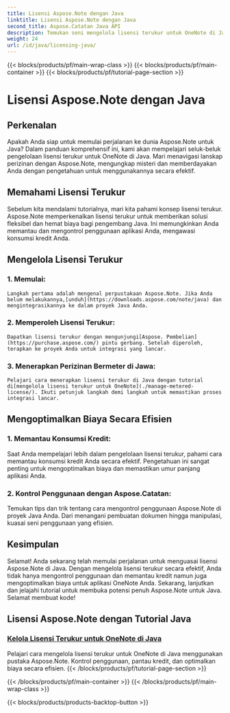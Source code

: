 ```yaml
---
title: Lisensi Aspose.Note dengan Java
linktitle: Lisensi Aspose.Note dengan Java
second_title: Aspose.Catatan Java API
description: Temukan seni mengelola lisensi terukur untuk OneNote di Java dengan Aspose.Note. Kontrol penggunaan secara efektif, pantau kredit, dan optimalkan biaya.
weight: 24
url: /id/java/licensing-java/
---
```


{{< blocks/products/pf/main-wrap-class >}}
{{< blocks/products/pf/main-container >}}
{{< blocks/products/pf/tutorial-page-section >}}

# Lisensi Aspose.Note dengan Java

## Perkenalan

Apakah Anda siap untuk memulai perjalanan ke dunia Aspose.Note untuk Java? Dalam panduan komprehensif ini, kami akan mempelajari seluk-beluk pengelolaan lisensi terukur untuk OneNote di Java. Mari menavigasi lanskap perizinan dengan Aspose.Note, mengungkap misteri dan memberdayakan Anda dengan pengetahuan untuk menggunakannya secara efektif.

## Memahami Lisensi Terukur

Sebelum kita mendalami tutorialnya, mari kita pahami konsep lisensi terukur. Aspose.Note memperkenalkan lisensi terukur untuk memberikan solusi fleksibel dan hemat biaya bagi pengembang Java. Ini memungkinkan Anda memantau dan mengontrol penggunaan aplikasi Anda, mengawasi konsumsi kredit Anda.

## Mengelola Lisensi Terukur

### 1. Memulai:
    Langkah pertama adalah mengenal perpustakaan Aspose.Note. Jika Anda belum melakukannya,[unduh](https://downloads.aspose.com/note/java) dan mengintegrasikannya ke dalam proyek Java Anda.

### 2. Memperoleh Lisensi Terukur:
    Dapatkan lisensi terukur dengan mengunjungi[Aspose. Pembelian](https://purchase.aspose.com/) pintu gerbang. Setelah diperoleh, terapkan ke proyek Anda untuk integrasi yang lancar.

### 3. Menerapkan Perizinan Bermeter di Jawa:
    Pelajari cara menerapkan lisensi terukur di Java dengan tutorial di[mengelola lisensi terukur untuk OneNote](./manage-metered-license/). Ikuti petunjuk langkah demi langkah untuk memastikan proses integrasi lancar.

## Mengoptimalkan Biaya Secara Efisien

### 1. Memantau Konsumsi Kredit:
   Saat Anda mempelajari lebih dalam pengelolaan lisensi terukur, pahami cara memantau konsumsi kredit Anda secara efektif. Pengetahuan ini sangat penting untuk mengoptimalkan biaya dan memastikan umur panjang aplikasi Anda.

### 2. Kontrol Penggunaan dengan Aspose.Catatan:
   Temukan tips dan trik tentang cara mengontrol penggunaan Aspose.Note di proyek Java Anda. Dari menangani pembuatan dokumen hingga manipulasi, kuasai seni penggunaan yang efisien.

## Kesimpulan

Selamat! Anda sekarang telah memulai perjalanan untuk menguasai lisensi Aspose.Note di Java. Dengan mengelola lisensi terukur secara efektif, Anda tidak hanya mengontrol penggunaan dan memantau kredit namun juga mengoptimalkan biaya untuk aplikasi OneNote Anda. Sekarang, lanjutkan dan jelajahi tutorial untuk membuka potensi penuh Aspose.Note untuk Java. Selamat membuat kode!
## Lisensi Aspose.Note dengan Tutorial Java
### [Kelola Lisensi Terukur untuk OneNote di Java](./manage-metered-license/)
Pelajari cara mengelola lisensi terukur untuk OneNote di Java menggunakan pustaka Aspose.Note. Kontrol penggunaan, pantau kredit, dan optimalkan biaya secara efisien.
{{< /blocks/products/pf/tutorial-page-section >}}

{{< /blocks/products/pf/main-container >}}
{{< /blocks/products/pf/main-wrap-class >}}

{{< blocks/products/products-backtop-button >}}
